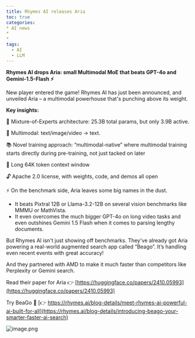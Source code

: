 ```yaml
---
title: Rhymes AI releases Aria
toc: true
categories: 
* AI news
* 
* 
tags:
  - AI
  - LLM
---
```



**Rhymes AI drops Aria: small Multimodal MoE that beats GPT-4o and Gemini-1.5-Flash ⚡️**

New player entered the game! Rhymes AI has just been announced, and unveiled Aria – a multimodal powerhouse that's punching above its weight.

**Key insights:**

🧠 Mixture-of-Experts architecture: 25.3B total params, but only 3.9B active.

🌈 Multimodal: text/image/video → text.

📚 Novel training approach: “multimodal-native” where multimodal training starts directly during pre-training, not just tacked on later

📏 Long 64K token context window

🔓 Apache 2.0 license, with weights, code, and demos all open

⚡️ On the benchmark side, Aria leaves some big names in the dust.

- It beats Pixtral 12B or Llama-3.2-12B on several vision benchmarks like MMMU or MathVista.
- It even overcomes the much bigger GPT-4o on long video tasks and even outshines Gemini 1.5 Flash when it comes to parsing lengthy documents.

But Rhymes AI isn't just showing off benchmarks. They've already got Aria powering a real-world augmented search app called “Beago”. It’s handling even recent events with great accuracy!

And they partnered with AMD to make it much faster than competitors like Perplexity or Gemini search.

Read their paper for Aria 👉 [https://huggingface.co/papers/2410.05993](https://huggingface.co/papers/2410.05993)

Try BeaGo 🐶 [👉 https://rhymes.ai/blog-details/meet-rhymes-ai-powerful-ai-built-for-all](https://rhymes.ai/blog-details/introducing-beago-your-smarter-faster-ai-search)

![image.png](attachments/Posts/Rhymes%20AI%20releases%20Aria/image.png)